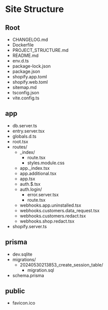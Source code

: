 # Site Structure

## Root
- CHANGELOG.md
- Dockerfile
- PROJECT_STRUCTURE.md
- README.md
- env.d.ts
- package-lock.json
- package.json
- shopify.app.toml
- shopify.web.toml
- sitemap.md
- tsconfig.json
- vite.config.ts

## app
- db.server.ts
- entry.server.tsx
- globals.d.ts
- root.tsx
- routes/
  - _index/
    - route.tsx
    - styles.module.css
  - app._index.tsx
  - app.additional.tsx
  - app.tsx
  - auth.$.tsx
  - auth.login/
    - error.server.tsx
    - route.tsx
  - webhooks.app.uninstalled.tsx
  - webhooks.customers.data_request.tsx
  - webhooks.customers.redact.tsx
  - webhooks.shop.redact.tsx
- shopify.server.ts

## prisma
- dev.sqlite
- migrations/
  - 20240530213853_create_session_table/
    - migration.sql
- schema.prisma

## public
- favicon.ico
